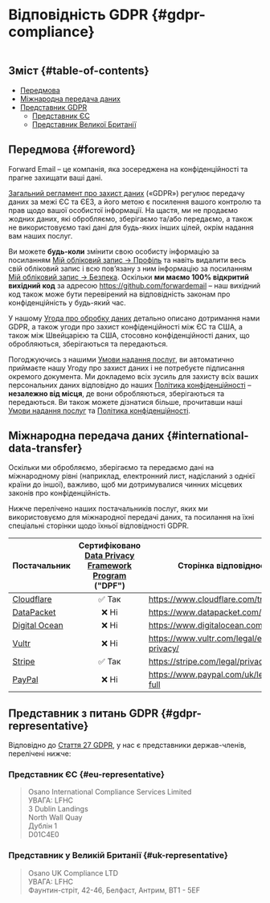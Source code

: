 # Відповідність GDPR {#gdpr-compliance}

<img loading="lazy" src="/img/articles/gdpr.webp" alt="" class="rounded-lg" />

## Зміст {#table-of-contents}

* [Передмова](#foreword)
* [Міжнародна передача даних](#international-data-transfer)
* [Представник GDPR](#gdpr-representative)
  * [Представник ЄС](#eu-representative)
  * [Представник Великої Британії](#uk-representative)

## Передмова {#foreword}

Forward Email – це компанія, яка зосереджена на конфіденційності та прагне захищати ваші дані.

[Загальний регламент про захист даних](https://en.wikipedia.org/wiki/General_Data_Protection_Regulation) («GDPR») регулює передачу даних за межі ЄС та ЄЕЗ, а його метою є посилення вашого контролю та прав щодо вашої особистої інформації. На щастя, ми не продаємо жодних даних, які обробляємо, зберігаємо та/або передаємо, а також не використовуємо такі дані для будь-яких інших цілей, окрім надання вам наших послуг.

Ви можете **будь-коли** змінити свою особисту інформацію за посиланням [Мій обліковий запис → Профіль](/my-account/profile) та навіть видалити весь свій обліковий запис і всю пов’язану з ним інформацію за посиланням [Мій обліковий запис → Безпека](/my-account/security). Оскільки **ми маємо 100% відкритий вихідний код** за адресою <https://github.com/forwardemail> – наш вихідний код також може бути перевірений на відповідність законам про конфіденційність у будь-який час.

У нашому [Угода про обробку даних](/dpa) детально описано дотримання нами GDPR, а також угоди про захист конфіденційності між ЄС та США, а також між Швейцарією та США, стосовно конфіденційності даних, що обробляються, зберігаються та передаються.

Погоджуючись з нашими [Умови надання послуг](/terms), ви автоматично приймаєте нашу Угоду про захист даних і не потребуєте підписання окремого документа. Ми докладемо всіх зусиль для захисту всіх ваших персональних даних відповідно до наших [Політика конфіденційності](/privacy) – **незалежно від місця**, де вони обробляються, зберігаються та передаються. Ви також можете дізнатися більше, прочитавши наші [Умови надання послуг](/terms) та [Політика конфіденційності](/privacy).

## Міжнародна передача даних {#international-data-transfer}

Оскільки ми обробляємо, зберігаємо та передаємо дані на міжнародному рівні (наприклад, електронний лист, надісланий з однієї країни до іншої), важливо, щоб ми дотримувалися чинних місцевих законів про конфіденційність.

Нижче перелічено наших постачальників послуг, яких ми використовуємо для міжнародної передачі даних, та посилання на їхні спеціальні сторінки щодо їхньої відповідності GDPR.

| Постачальник | Сертифіковано [Data Privacy Framework Program](https://www.dataprivacyframework.gov/) ("DPF") | Сторінка відповідності GDPR |
| ----------------------------------------- | :---------------------------------------------------------------------------------------: | ------------------------------------------------- |
| [Cloudflare](https://cloudflare.com) | :white_check_mark: Так | <https://www.cloudflare.com/trust-hub/gdpr/> |
| [DataPacket](https://www.datapacket.com/) | :x: Ні | <https://www.datapacket.com/privacy-policy> |
| [Digital Ocean](https://digitalocean.com) | :x: Ні | <https://www.digitalocean.com/legal/gdpr> |
| [Vultr](https://www.vultr.com) | :x: Ні | <https://www.vultr.com/legal/eea-gdpr-privacy/> |
| [Stripe](https://stripe.com/) | :white_check_mark: Так | <https://stripe.com/legal/privacy-center> |
| [PayPal](https://www.paypal.com/us/home) | :x: Ні | <https://www.paypal.com/uk/legalhub/privacy-full> |

## Представник з питань GDPR {#gdpr-representative}

Відповідно до [Стаття 27 GDPR](https://gdpr-info.eu/art-27-gdpr/), у нас є представники держав-членів, перелічені нижче:

### Представник ЄС {#eu-representative}

<blockquote class="notranslate">Osano International Compliance Services Limited<br />УВАГА: LFHC<br />3 Dublin Landings<br />North Wall Quay<br />Дублін 1<br />D01C4E0</blockquote>

### Представник у Великій Британії {#uk-representative}

<blockquote class="notranslate">Osano UK Compliance LTD<br />УВАГА: LFHC<br />Фаунтин-стріт, 42-46, Белфаст, Антрим, BT1 - 5EF</blockquote>